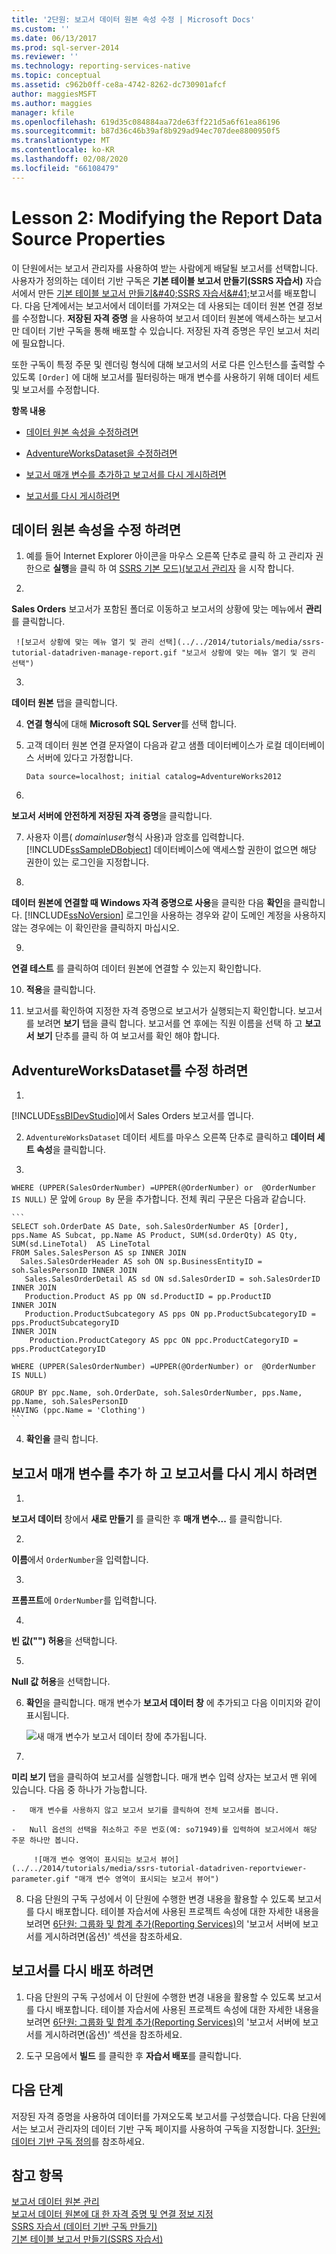 ```yaml
---
title: '2단원: 보고서 데이터 원본 속성 수정 | Microsoft Docs'
ms.custom: ''
ms.date: 06/13/2017
ms.prod: sql-server-2014
ms.reviewer: ''
ms.technology: reporting-services-native
ms.topic: conceptual
ms.assetid: c962b0ff-ce8a-4742-8262-dc730901afcf
author: maggiesMSFT
ms.author: maggies
manager: kfile
ms.openlocfilehash: 619d35c084884aa72de63ff221d5a6f61ea86196
ms.sourcegitcommit: b87d36c46b39af8b929ad94ec707dee8800950f5
ms.translationtype: MT
ms.contentlocale: ko-KR
ms.lasthandoff: 02/08/2020
ms.locfileid: "66108479"
---
```

# <a name="lesson-2-modifying-the-report-data-source-properties"></a>Lesson 2: Modifying the Report Data Source Properties
  이 단원에서는 보고서 관리자를 사용하여 받는 사람에게 배달될 보고서를 선택합니다. 사용자가 정의하는 데이터 기반 구독은 **기본 테이블 보고서 만들기&#40;SSRS 자습서&#41;** 자습서에서 만든 [기본 테이블 보고서 만들기&amp;#40;SSRS 자습서&amp;#41;](../reporting-services/create-a-basic-table-report-ssrs-tutorial.md)보고서를 배포합니다. 다음 단계에서는 보고서에서 데이터를 가져오는 데 사용되는 데이터 원본 연결 정보를 수정합니다. **저장된 자격 증명** 을 사용하여 보고서 데이터 원본에 액세스하는 보고서만 데이터 기반 구독을 통해 배포할 수 있습니다. 저장된 자격 증명은 무인 보고서 처리에 필요합니다.  
  
 또한 구독이 특정 주문 및 렌더링 형식에 대해 보고서의 서로 다른 인스턴스를 출력할 수 있도록 `[Order]` 에 대해 보고서를 필터링하는 매개 변수를 사용하기 위해 데이터 세트 및 보고서를 수정합니다.  
  
 **항목 내용**  
  
-   [데이터 원본 속성을 수정하려면](#bkmk_modify_datasource)  
  
-   [AdventureWorksDataset을 수정하려면](#bkmk_modify_dataset)  
  
-   [보고서 매개 변수를 추가하고 보고서를 다시 게시하려면](#bkmk_add_reportparameter)  
  
-   [보고서를 다시 게시하려면](#bkmk_redeploy)  
  
##  <a name="bkmk_modify_datasource"></a>데이터 원본 속성을 수정 하려면  
  
1.  예를 들어 Internet Explorer 아이콘을 마우스 오른쪽 단추로 클릭 하 고 관리자 권한으로 **실행**을 클릭 하 여 [SSRS 기본 모드&#41;&#40;보고서 관리자](../../2014/reporting-services/report-manager-ssrs-native-mode.md) 을 시작 합니다.  
  
2.  
  **Sales Orders** 보고서가 포함된 폴더로 이동하고 보고서의 상황에 맞는 메뉴에서 **관리**를 클릭합니다.  
  
     ![보고서 상황에 맞는 메뉴 열기 및 관리 선택](../../2014/tutorials/media/ssrs-tutorial-datadriven-manage-report.gif "보고서 상황에 맞는 메뉴 열기 및 관리 선택")  
  
3.  
  **데이터 원본** 탭을 클릭합니다.  
  
4.  **연결 형식**에 대해 **Microsoft SQL Server**를 선택 합니다.  
  
5.  고객 데이터 원본 연결 문자열이 다음과 같고 샘플 데이터베이스가 로컬 데이터베이스 서버에 있다고 가정합니다.  
  
    ```  
    Data source=localhost; initial catalog=AdventureWorks2012  
    ```  
  
6.  
  **보고서 서버에 안전하게 저장된 자격 증명**을 클릭합니다.  
  
7.  사용자 이름( *domain\user*형식 사용)과 암호를 입력합니다. 
  [!INCLUDE[ssSampleDBobject](../includes/sssampledbobject-md.md)] 데이터베이스에 액세스할 권한이 없으면 해당 권한이 있는 로그인을 지정합니다.  
  
8.  
  **데이터 원본에 연결할 때 Windows 자격 증명으로 사용**을 클릭한 다음 **확인**을 클릭합니다. 
  [!INCLUDE[ssNoVersion](../includes/ssnoversion-md.md)] 로그인을 사용하는 경우와 같이 도메인 계정을 사용하지 않는 경우에는 이 확인란을 클릭하지 마십시오.  
  
9. 
  **연결 테스트** 를 클릭하여 데이터 원본에 연결할 수 있는지 확인합니다.  
  
10. **적용**을 클릭합니다.  
  
11. 보고서를 확인하여 지정한 자격 증명으로 보고서가 실행되는지 확인합니다. 보고서를 보려면 **보기** 탭을 클릭 합니다. 보고서를 연 후에는 직원 이름을 선택 하 고 **보고서 보기** 단추를 클릭 하 여 보고서를 확인 해야 합니다.  
  
##  <a name="bkmk_modify_dataset"></a>AdventureWorksDataset를 수정 하려면  
  
1.  
  [!INCLUDE[ssBIDevStudio](../includes/ssbidevstudio-md.md)]에서 Sales Orders 보고서를 엽니다.  
  
2.  `AdventureWorksDataset` 데이터 세트를 마우스 오른쪽 단추로 클릭하고 **데이터 세트 속성**을 클릭합니다.  
  
3.  
  `WHERE (UPPER(SalesOrderNumber) =UPPER(@OrderNumber) or  @OrderNumber IS NULL)` 문 앞에 `Group By` 문을 추가합니다. 전체 쿼리 구문은 다음과 같습니다.  
  
    ```  
    SELECT soh.OrderDate AS Date, soh.SalesOrderNumber AS [Order], pps.Name AS Subcat, pp.Name AS Product, SUM(sd.OrderQty) AS Qty, SUM(sd.LineTotal)  AS LineTotal  
    FROM Sales.SalesPerson AS sp INNER JOIN  
      Sales.SalesOrderHeader AS soh ON sp.BusinessEntityID = soh.SalesPersonID INNER JOIN  
       Sales.SalesOrderDetail AS sd ON sd.SalesOrderID = soh.SalesOrderID INNER JOIN  
       Production.Product AS pp ON sd.ProductID = pp.ProductID  
    INNER JOIN  
       Production.ProductSubcategory AS pps ON pp.ProductSubcategoryID = pps.ProductSubcategoryID   
    INNER JOIN  
        Production.ProductCategory AS ppc ON ppc.ProductCategoryID = pps.ProductCategoryID  
  
    WHERE (UPPER(SalesOrderNumber) =UPPER(@OrderNumber) or  @OrderNumber IS NULL)  
  
    GROUP BY ppc.Name, soh.OrderDate, soh.SalesOrderNumber, pps.Name, pp.Name, soh.SalesPersonID  
    HAVING (ppc.Name = 'Clothing')  
    ```  
  
4.  **확인을** 클릭 합니다.  
  
##  <a name="bkmk_add_reportparameter"></a>보고서 매개 변수를 추가 하 고 보고서를 다시 게시 하려면  
  
1.  
  **보고서 데이터** 창에서 **새로 만들기** 를 클릭한 후 **매개 변수...** 를 클릭합니다.  
  
2.  
  **이름**에서 `OrderNumber`을 입력합니다.  
  
3.  
  **프롬프트**에 `OrderNumber`를 입력합니다.  
  
4.  
  **빈 값("") 허용**을 선택합니다.  
  
5.  
  **Null 값 허용**을 선택합니다.  
  
6.  **확인**을 클릭합니다. 매개 변수가 **보고서 데이터 창** 에 추가되고 다음 이미지와 같이 표시됩니다.  
  
     ![새 매개 변수가 보고서 데이터 창에 추가됩니다.](../../2014/tutorials/media/ssrs-tutorial-datadriven-parameter.gif "새 매개 변수가 보고서 데이터 창에 추가됩니다.")  
  
7.  
  **미리 보기** 탭을 클릭하여 보고서를 실행합니다. 매개 변수 입력 상자는 보고서 맨 위에 있습니다. 다음 중 하나가 가능합니다.  
  
    -   매개 변수를 사용하지 않고 보고서 보기를 클릭하여 전체 보고서를 봅니다.  
  
    -   Null 옵션의 선택을 취소하고 주문 번호(예: so71949)를 입력하여 보고서에서 해당 주문 하나만 봅니다.  
  
         ![매개 변수 영역이 표시되는 보고서 뷰어](../../2014/tutorials/media/ssrs-tutorial-datadriven-reportviewer-parameter.gif "매개 변수 영역이 표시되는 보고서 뷰어")  
  
8.  다음 단원의 구독 구성에서 이 단원에 수행한 변경 내용을 활용할 수 있도록 보고서를 다시 배포합니다. 테이블 자습서에 사용된 프로젝트 속성에 대한 자세한 내용을 보려면 [6단원: 그룹화 및 합계 추가&#40;Reporting Services&#41;](../reporting-services/lesson-6-adding-grouping-and-totals-reporting-services.md)의 '보고서 서버에 보고서를 게시하려면(옵션)' 섹션을 참조하세요.  
  
##  <a name="bkmk_redeploy"></a>보고서를 다시 배포 하려면  
  
1.  다음 단원의 구독 구성에서 이 단원에 수행한 변경 내용을 활용할 수 있도록 보고서를 다시 배포합니다. 테이블 자습서에 사용된 프로젝트 속성에 대한 자세한 내용을 보려면 [6단원: 그룹화 및 합계 추가&#40;Reporting Services&#41;](../reporting-services/lesson-6-adding-grouping-and-totals-reporting-services.md)의 '보고서 서버에 보고서를 게시하려면(옵션)' 섹션을 참조하세요.  
  
2.  도구 모음에서 **빌드** 를 클릭한 후 **자습서 배포**를 클릭합니다.  
  
## <a name="next-steps"></a>다음 단계  
 저장된 자격 증명을 사용하여 데이터를 가져오도록 보고서를 구성했습니다. 다음 단원에서는 보고서 관리자의 데이터 기반 구독 페이지를 사용하여 구독을 지정합니다. 
  [3단원: 데이터 기반 구독 정의](../reporting-services/lesson-3-defining-a-data-driven-subscription.md)를 참조하세요.  
  
## <a name="see-also"></a>참고 항목  
 [보고서 데이터 원본 관리](report-data/manage-report-data-sources.md)   
 [보고서 데이터 원본에 대 한 자격 증명 및 연결 정보 지정](report-data/specify-credential-and-connection-information-for-report-data-sources.md)   
 [SSRS 자습서 &#40;데이터 기반 구독 만들기&#41;](../reporting-services/create-a-data-driven-subscription-ssrs-tutorial.md)   
 [기본 테이블 보고서 만들기&#40;SSRS 자습서&#41;](../reporting-services/create-a-basic-table-report-ssrs-tutorial.md)  
  
  
